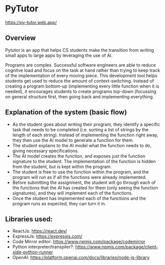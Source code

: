 # PyTutor

https://py-tutor.web.app/

## Overview
Pytutor is an app that helps CS students make the transition from writing small apps to large apps by leveraging the use of AI.

Programs are complex. Successful software engineers are able to reduce cognitve load and focus on the task at hand rather than trying to keep track of the implementation of every moving piece.
This development tool helps students get used to reduce the amount of context-switching. Instead of creating a program bottom-up (implementing every little function when it is needed), it encourages students to create programs top-down (focussing on general structure first, then going back and implementing everything. 


## Explanation of the system (basic flow)
- As the student goes about writing their program, they identify a specific task that needs to be completed (i.e. sorting a list of strings by the length of each string). Instead of implementing the function right away, they then use the AI model to generate a function for them.
- The student explains to the AI model what the function needs to do, giving necessary specifications.
- The AI model creates the function, and exposes just the function signature to the student. The implementation of the function is hidden from the student, but is kept within the program.
- The student is free to use the function within the program, and the program will run as if all the functions were already implemented.
- Before submitting the assignment, the student will go through each of the functions that the AI has created for them (only seeing the function signatures), and they will implement each of the functions.
- Once the student has implemented each of the functions and the program runs as expected, they can turn it in.


## Libraries used:
- ReactJs: https://react.dev/
- ExpressJs: https://expressjs.com/
- Code Mirror editor: https://www.npmjs.com/package/codemirror
- Python interpreter/transpiler?: https://www.npmjs.com/package/client-side-python-runner
- OpenAI: https://platform.openai.com/docs/libraries/node-js-library


